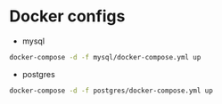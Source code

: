 # Docker configs

- mysql
```bash
docker-compose -d -f mysql/docker-compose.yml up
```

- postgres
```bash
docker-compose -d -f postgres/docker-compose.yml up
```

